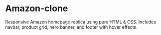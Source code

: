 # Amazon-clone
Responsive Amazon homepage replica using pure HTML &amp; CSS. Includes navbar, product grid, hero banner, and footer with hover effects.
